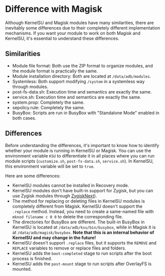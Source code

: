 # Difference with Magisk

Although KernelSU and Magisk modules have many similarities, there are inevitably some differences due to their completely different implementation mechanisms. If you want your module to work on both Magisk and KernelSU, it's essential to understand these differences.

## Similarities

- Module file format: Both use the ZIP format to organize modules, and the module format is practically the same.
- Module installation directory: Both are located at `/data/adb/modules`.
- Systemless: Both support modifying `/system` in a systemless way through modules.
- post-fs-data.sh: Execution time and semantics are exactly the same.
- service.sh: Execution time and semantics are exactly the same.
- system.prop: Completely the same.
- sepolicy.rule: Completely the same.
- BusyBox: Scripts are run in BusyBox with "Standalone Mode" enabled in both cases.

## Differences

Before understanding the differences, it's important to know how to identify whether your module is running in KernelSU or Magisk. You can use the environment variable `KSU` to differentiate it in all places where you can run module scripts (`customize.sh`, `post-fs-data.sh`, `service.sh`). In KernelSU, this environment variable will be set to `true`.

Here are some differences:

- KernelSU modules cannot be installed in Recovery mode.
- KernelSU modules don't have built-in support for Zygisk, but you can use Zygisk modules through [ZygiskNext](https://github.com/Dr-TSNG/ZygiskNext)).
- The method for replacing or deleting files in KernelSU modules is completely different from Magisk. KernelSU doesn't support the `.replace` method. Instead, you need to create a same-named file with `mknod filename c 0 0` to delete the corresponding file.
- The directories for BusyBox are different. The built-in BusyBox in KernelSU is located at `/data/adb/ksu/bin/busybox`, while in Magisk it is at `/data/adb/magisk/busybox`. **Note that this is an internal behavior of KernelSU and may change in the future!**
- KernelSU doesn't support `.replace` files, but it supports the `REMOVE` and `REPLACE` variables to remove or replace files and folders.
- KernelSU adds the `boot-completed` stage to run scripts after the boot process is finished.
- KernelSU adds the `post-mount` stage to run scripts after OverlayFS is mounted.
